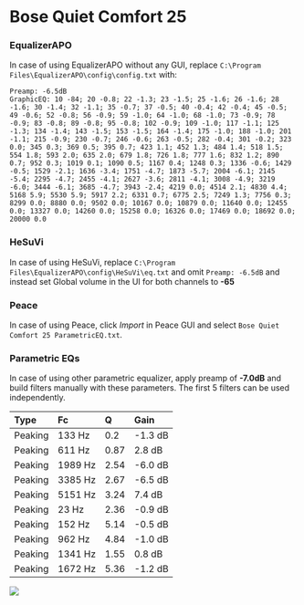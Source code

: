 # Bose Quiet Comfort 25

### EqualizerAPO
In case of using EqualizerAPO without any GUI, replace `C:\Program Files\EqualizerAPO\config\config.txt`
with:
```
Preamp: -6.5dB
GraphicEQ: 10 -84; 20 -0.8; 22 -1.3; 23 -1.5; 25 -1.6; 26 -1.6; 28 -1.6; 30 -1.4; 32 -1.1; 35 -0.7; 37 -0.5; 40 -0.4; 42 -0.4; 45 -0.5; 49 -0.6; 52 -0.8; 56 -0.9; 59 -1.0; 64 -1.0; 68 -1.0; 73 -0.9; 78 -0.9; 83 -0.8; 89 -0.8; 95 -0.8; 102 -0.9; 109 -1.0; 117 -1.1; 125 -1.3; 134 -1.4; 143 -1.5; 153 -1.5; 164 -1.4; 175 -1.0; 188 -1.0; 201 -1.1; 215 -0.9; 230 -0.7; 246 -0.6; 263 -0.5; 282 -0.4; 301 -0.2; 323 0.0; 345 0.3; 369 0.5; 395 0.7; 423 1.1; 452 1.3; 484 1.4; 518 1.5; 554 1.8; 593 2.0; 635 2.0; 679 1.8; 726 1.8; 777 1.6; 832 1.2; 890 0.7; 952 0.3; 1019 0.1; 1090 0.5; 1167 0.4; 1248 0.3; 1336 -0.6; 1429 -0.5; 1529 -2.1; 1636 -3.4; 1751 -4.7; 1873 -5.7; 2004 -6.1; 2145 -5.4; 2295 -4.7; 2455 -4.1; 2627 -3.6; 2811 -4.1; 3008 -4.9; 3219 -6.0; 3444 -6.1; 3685 -4.7; 3943 -2.4; 4219 0.0; 4514 2.1; 4830 4.4; 5168 5.9; 5530 5.9; 5917 2.2; 6331 0.7; 6775 2.5; 7249 1.3; 7756 0.3; 8299 0.0; 8880 0.0; 9502 0.0; 10167 0.0; 10879 0.0; 11640 0.0; 12455 0.0; 13327 0.0; 14260 0.0; 15258 0.0; 16326 0.0; 17469 0.0; 18692 0.0; 20000 0.0
```

### HeSuVi
In case of using HeSuVi, replace `C:\Program Files\EqualizerAPO\config\HeSuVi\eq.txt` and omit `Preamp:
-6.5dB` and instead set Global volume in the UI for both channels to **-65**

### Peace
In case of using Peace, click *Import* in Peace GUI and select `Bose Quiet Comfort 25 ParametricEQ.txt`.

### Parametric EQs
In case of using other parametric equalizer, apply preamp of **-7.0dB** and build filters manually with
these parameters. The first 5 filters can be used independently.

| Type    | Fc      |    Q | Gain    |
|:--------|:--------|:-----|:--------|
| Peaking | 133 Hz  | 0.2  | -1.3 dB |
| Peaking | 611 Hz  | 0.87 | 2.8 dB  |
| Peaking | 1989 Hz | 2.54 | -6.0 dB |
| Peaking | 3385 Hz | 2.67 | -6.5 dB |
| Peaking | 5151 Hz | 3.24 | 7.4 dB  |
| Peaking | 23 Hz   | 2.36 | -0.9 dB |
| Peaking | 152 Hz  | 5.14 | -0.5 dB |
| Peaking | 962 Hz  | 4.84 | -1.0 dB |
| Peaking | 1341 Hz | 1.55 | 0.8 dB  |
| Peaking | 1672 Hz | 5.36 | -1.2 dB |

![](https://raw.githubusercontent.com/jaakkopasanen/AutoEq/master/results/innerfidelity/sbaf-serious/Bose%20Quiet%20Comfort%2025/Bose%20Quiet%20Comfort%2025.png)
